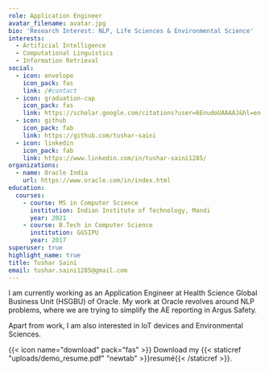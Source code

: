 ```yaml
---
role: Application Engineer
avatar_filename: avatar.jpg
bio: 'Research Interest: NLP, Life Sciences & Environmental Science'
interests:
  - Artificial Intelligence
  - Computational Linguistics
  - Information Retrieval
social:
  - icon: envelope
    icon_pack: fas
    link: /#contact
  - icon: graduation-cap
    icon_pack: fas
    link: https://scholar.google.com/citations?user=6EnudoUAAAAJ&hl=en
  - icon: github
    icon_pack: fab
    link: https://github.com/tushar-saini
  - icon: linkedin
    icon_pack: fab
    link: https://www.linkedin.com/in/tushar-saini1285/
organizations:
  - name: Oracle India
    url: https://www.oracle.com/in/index.html
education:
  courses:
    - course: MS in Computer Science
      institution: Indian Institute of Technology, Mandi
      year: 2021
    - course: B.Tech in Computer Science
      institution: GGSIPU
      year: 2017
superuser: true
highlight_name: true
title: Tushar Saini
email: tushar.saini1285@gmail.com
---
```

I am currently working as an Application Engineer at Health Science Global Business Unit (HSGBU) of Oracle. My work at Oracle revolves around NLP problems, where we are trying to simplify the AE reporting in Argus Safety.

Apart from work, I am also interested in IoT devices and Environmental Sciences.


{{< icon name="download" pack="fas" >}} Download my {{< staticref "uploads/demo_resume.pdf" "newtab" >}}resumé{{< /staticref >}}.
